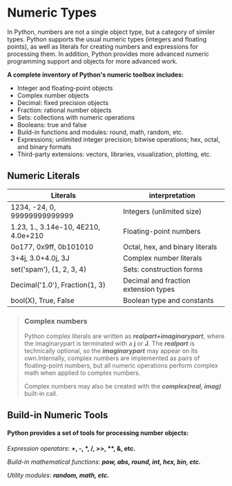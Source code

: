 
# Numeric Types

In Python, numbers are not a single object type, but a category of similer types.
Python supports the usual numeric types (integers and floating points), as well as literals for creating 
numbers and expressions for processing them. In addition, Python provides more advanced numeric programming
support and objects for more advanced work.

**A complete inventory of Python's numeric toolbox includes:**

- Integer and floating-point objects
- Complex number objects
- Decimal: fixed precision objects
- Fraction: rational number objects
- Sets: collections with numeric operations
- Booleans: true and false
- Build-in functions and modules: round, math, random, etc.
- Expressions; unlimited integer precision; bitwise operations; hex, octal, and binary formats
- Third-party extensions: vectors, libraries, visualization, plotting, etc.

## Numeric Literals

| Literals | interpretation |
|----------|----------------|
| 1234, -24, 0, 99999999999999 | Integers (unlimited size) |
| 1.23, 1., 3.14e-10, 4E210, 4.0e+210 | Floating-point numbers |
| 0o177, 0x9ff, 0b101010 | Octal, hex, and binary literals |
| 3+4j, 3.0+4.0j, 3J | Complex number literals |
| set('spam'), {1, 2, 3, 4} | Sets: construction forms |
| Decimal('1.0'), Fraction(1, 3) | Decimal and fraction extension types |
| bool(X), True, False | Boolean type and constants |

> ### Complex numbers
>
> Python complex literals are written as ***realpart+imaginarypart***, where the imaginarypart is terminated with a **j** or **J**. The ***realpart*** is technically optional, so the ***imaginarypart*** may appear on its own.Internally, complex numbers are implemented as pairs of floating-point numbers, but all numeric operations perform complex math when applied to complex numbers. 
>
> Complex numbers may also be created with the ***complex(real, imag)*** built-in call.

## Build-in Numeric Tools

#### Python provides a set of tools for processing number objects:

*Expression operators*: __+, -, *, /, >>, **, &, etc.__

*Build-in mathematical functions*: ***pow, abs, round, int, hex, bin, etc.***

*Utility modules*: ***random, math, etc.***

